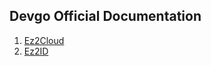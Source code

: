 ## Devgo Official Documentation 

1. [Ez2Cloud](https://devgoteam.github.io/ez2cloud/)
2. [Ez2ID](https://devgoteam.github.io/ez2id/)
